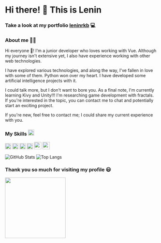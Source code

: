 
# Hi there! 👋 This is Lenin

### Take a look at my portfolio <a href="https://leninrkb.github.io/leninrkb/" target="_blank" >leninrkb</a> 💻 

### About me 🙋‍♂️

Hi everyone 👋! I'm a junior developer who loves working with Vue. Although my journey isn't extensive yet, I also have experience working with other web technologies.

I have explored various technologies, and along the way, I've fallen in love with some of them. Python won over my heart. I have developed some artificial intelligence projects with it.

I could talk more, but I don't want to bore you. As a final note, I'm currently learning Kivy and Unity!!! I'm researching game development with fractals. If you're interested in the topic, you can contact me to chat and potentially start an exciting project.

If you're new, feel free to contact me; I could share my current experience with you.

### My Skills <img width="20" src="https://meritt-gifs.s3-us-west-1.amazonaws.com/nerd-life/twitch-1000.gif"/>
<code><img src="https://icon-icons.com/icons2/195/PNG/48/Java_23404.png" width="20px"/></code>
<code><img src="https://cdn.icon-icons.com/icons2/112/PNG/64/python_18894.png" width="20px"/></code> 
<code><img src="https://icon-icons.com/icons2/2415/PNG/48/csharp_original_logo_icon_146578.png" width="20px"/></code> 
<code><img src="https://icon-icons.com/icons2/2108/PNG/48/javascript_icon_130900.png" width="20px"/></code> 
<code><img src="https://cdn.icon-icons.com/icons2/2107/PNG/512/file_type_vue_icon_130078.png" width="24px"/></code> 
<code><img src="https://cdn.icon-icons.com/icons2/2699/PNG/512/tensorflow_logo_icon_168671.png" width="24px"/></code> 

<!-- ![GitHub stats](https://github-readme-stats.vercel.app/api?username=leninrkb&show_icons=true&icon_color=4ff6fa&theme=tokyonight&hide_border=true)
![Top Langs](https://github-readme-stats.vercel.app/api/top-langs/?username=leninrkb&hide=liquid&layout=compact&theme=tokyonight&hide_border=true) -->
![GitHub Stats](https://github-readme-stats.vercel.app/api?username=leninrkb&theme=tokyonight&hide_border=true)
![Top Langs](https://github-readme-stats.vercel.app/api/top-langs/?username=leninrkb&theme=tokyonight&hide_border=true&layout=compact)



### Thank you so much for visiting my profile 😃
<img src="https://media.giphy.com/media/MDJ9IbxxvDUQM/giphy.gif" width="200"/>






